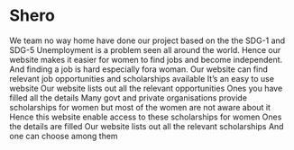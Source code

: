 # Shero
  We team no way home have done our project based on the the SDG-1 and SDG-5
  Unemployment is a problem seen all around the world. Hence our website makes it easier for women to find jobs and become independent.
  And finding a job is hard especially fora woman. Our website can find relevant job opportunities and scholarships available
  It’s an easy to use website
  Our website lists out all the relevant opportunities
  Ones you have filled all the details
  Many govt and private organisations provide scholarships for women but most of the women are not aware about it
  Hence this website enable access to these scholarships for women
  Ones the details are filled
  Our website lists out all the relevant scholarships
  And one can choose among them
